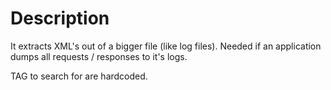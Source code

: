 # Description
It extracts XML's out of a bigger file (like log files).
Needed if an application dumps all requests / responses to it's logs.

TAG to search for are hardcoded.
